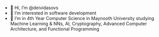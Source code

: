 - 👋 Hi, I’m @deividasovs
- 👀 I’m interested in software development
- 🌱 I’m in 4th Year Computer Science in Maynooth University studying Machine Learning & NNs, AI, Cryptography, Advanced Computer Architecture, and Functional Programming

<!---
deividasovs/deividasovs is a ✨ special ✨ repository because its `README.md` (this file) appears on your GitHub profile.
You can click the Preview link to take a look at your changes.
--->
